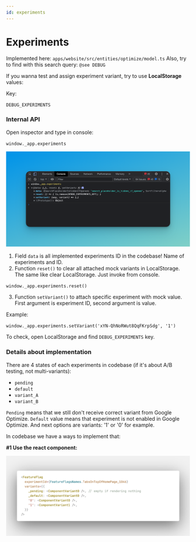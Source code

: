 ```yaml
---
id: experiments
---
```


# Experiments

Implemented here: `apps/website/src/entities/optimize/model.ts`
Also, try to find with this search query: `@see DEBUG`

If you wanna test and assign experiment variant, try to use **LocalStorage** values:

Key:

```
DEBUG_EXPERIMENTS
```

### Internal API

Open inspector and type in console:

```
window._app.experiments
```

![Experiments](../_attachments/experiments-01.png)

1. Field `data` is all implemented experiments ID in the codebase! Name of experiments and ID.
2. Function `reset()` to clear all attached mock variants in LocalStorage. The same like clear LocalStorage. Just invoke from console.

```
window._app.experiments.reset()
```

3. Function `setVariant()` to attach specific experiment with mock value. First argument is experiment ID, second argument is value.

Example:

```
window._app.experiments.setVariant('xYN-QhNoRWut8QqFKrpSdg', '1')
```

To check, open LocalStorage and find `DEBUG_EXPERIMENTS` key.

### Details about implementation

There are 4 states of each experiments in codebase (if it's about A/B testing, not multi-variants):

- `pending`
- `default`
- `variant_A`
- `variant_B`

`Pending` means that we still don't receive correct variant from Google Optimize. `Default` value means that experiment is not enabled in Google Optimize. And next options are variants: '1' or '0' for example.

In codebase we have a ways to implement that:

**#1 Use the react component:**

![](../_attachments/experiments-comp.png)


